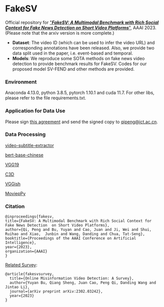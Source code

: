 # FakeSV
Official repository for ["***FakeSV: A Multimodal Benchmark with Rich Social Context for Fake News Detection on Short Video Platforms***"](https://arxiv.org/abs/2211.10973), AAAI 2023. (Please note that the arxiv version is more complete.)
- **Dataset**: The video ID (which can be used to infer the video URL) and corresponding annotations have been released. Also, we provide two data split used in the paper, i.e. event-based and temporal. 
- **Models**: We reproduce some SOTA methods on fake news video detection to provide benchmark results for FakeSV. Codes for our proposed model SV-FEND and other methods are provided. 

### Environment
Anaconda 4.13.0, python 3.8.5, pytorch 1.10.1 and cuda 11.7. For other libs, please refer to the file requirements.txt.

### Application for Data Use
Please sign [this agreement](https://drive.google.com/file/d/1Ozj5OOYoDYnDznDLAECBvlGIDtyGl6Vz) and send the signed copy to qipeng@ict.ac.cn.

### Data Processing
[video-subtitle-extractor](https://github.com/YaoFANGUK/video-subtitle-extractor)

[bert-base-chinese](https://github.com/google-research/bert)

[VGG19](https://pytorch.org/vision/main/models)

[C3D](https://github.com/yyuanad/Pytorch_C3D_Feature_Extractor)

[VGGish](https://github.com/harritaylor/torchvggish)

[MoviepPy](https://github.com/Zulko/moviepy)


### Citation
```
@inproceedings{fakesv, 
title={FakeSV: A Multimodal Benchmark with Rich Social Context for Fake News Detection  on Short Video Platforms}, 
author={Qi, Peng and Bu, Yuyan and Cao, Juan and Ji, Wei and Shui, Ruihao and Xiao,  Junbin and Wang, Danding and Chua, Tat-Seng}, 
booktitle={Proceedings of the AAAI Conference on Artificial Intelligence}, 
year={2023}, 
organization={AAAI} 
} 
```

[Related Survey](https://arxiv.org/abs/2302.03242):
```
@article{fakesvsurvey,
  title={Online Misinformation Video Detection: A Survey},
  author={Yuyan Bu, Qiang Sheng, Juan Cao, Peng Qi, Danding Wang and Jintao Li},
  journal={arXiv preprint arXiv:2302.03242},
  year={2023}
}
```
